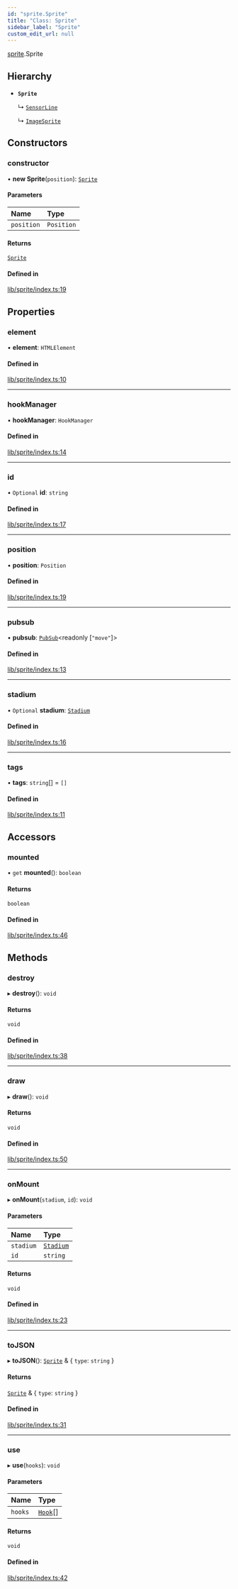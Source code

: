 ```yaml
---
id: "sprite.Sprite"
title: "Class: Sprite"
sidebar_label: "Sprite"
custom_edit_url: null
---
```


[sprite](../modules/sprite.md).Sprite

## Hierarchy

- **`Sprite`**

  ↳ [`SensorLine`](sensorLine.SensorLine.md)

  ↳ [`ImageSprite`](sprite.ImageSprite.md)

## Constructors

### constructor

• **new Sprite**(`position`): [`Sprite`](sprite.Sprite.md)

#### Parameters

| Name | Type |
| :------ | :------ |
| `position` | `Position` |

#### Returns

[`Sprite`](sprite.Sprite.md)

#### Defined in

[lib/sprite/index.ts:19](https://github.com/rycont/stadium/blob/85a354b/lib/sprite/index.ts#L19)

## Properties

### element

• **element**: `HTMLElement`

#### Defined in

[lib/sprite/index.ts:10](https://github.com/rycont/stadium/blob/85a354b/lib/sprite/index.ts#L10)

___

### hookManager

• **hookManager**: `HookManager`

#### Defined in

[lib/sprite/index.ts:14](https://github.com/rycont/stadium/blob/85a354b/lib/sprite/index.ts#L14)

___

### id

• `Optional` **id**: `string`

#### Defined in

[lib/sprite/index.ts:17](https://github.com/rycont/stadium/blob/85a354b/lib/sprite/index.ts#L17)

___

### position

• **position**: `Position`

#### Defined in

[lib/sprite/index.ts:19](https://github.com/rycont/stadium/blob/85a354b/lib/sprite/index.ts#L19)

___

### pubsub

• **pubsub**: [`PubSub`](pubsub.PubSub.md)\<readonly [``"move"``]\>

#### Defined in

[lib/sprite/index.ts:13](https://github.com/rycont/stadium/blob/85a354b/lib/sprite/index.ts#L13)

___

### stadium

• `Optional` **stadium**: [`Stadium`](stadium.Stadium.md)

#### Defined in

[lib/sprite/index.ts:16](https://github.com/rycont/stadium/blob/85a354b/lib/sprite/index.ts#L16)

___

### tags

• **tags**: `string`[] = `[]`

#### Defined in

[lib/sprite/index.ts:11](https://github.com/rycont/stadium/blob/85a354b/lib/sprite/index.ts#L11)

## Accessors

### mounted

• `get` **mounted**(): `boolean`

#### Returns

`boolean`

#### Defined in

[lib/sprite/index.ts:46](https://github.com/rycont/stadium/blob/85a354b/lib/sprite/index.ts#L46)

## Methods

### destroy

▸ **destroy**(): `void`

#### Returns

`void`

#### Defined in

[lib/sprite/index.ts:38](https://github.com/rycont/stadium/blob/85a354b/lib/sprite/index.ts#L38)

___

### draw

▸ **draw**(): `void`

#### Returns

`void`

#### Defined in

[lib/sprite/index.ts:50](https://github.com/rycont/stadium/blob/85a354b/lib/sprite/index.ts#L50)

___

### onMount

▸ **onMount**(`stadium`, `id`): `void`

#### Parameters

| Name | Type |
| :------ | :------ |
| `stadium` | [`Stadium`](stadium.Stadium.md) |
| `id` | `string` |

#### Returns

`void`

#### Defined in

[lib/sprite/index.ts:23](https://github.com/rycont/stadium/blob/85a354b/lib/sprite/index.ts#L23)

___

### toJSON

▸ **toJSON**(): [`Sprite`](sprite.Sprite.md) & \{ `type`: `string`  }

#### Returns

[`Sprite`](sprite.Sprite.md) & \{ `type`: `string`  }

#### Defined in

[lib/sprite/index.ts:31](https://github.com/rycont/stadium/blob/85a354b/lib/sprite/index.ts#L31)

___

### use

▸ **use**(`hooks`): `void`

#### Parameters

| Name | Type |
| :------ | :------ |
| `hooks` | [`Hook`](main.Hook.md)[] |

#### Returns

`void`

#### Defined in

[lib/sprite/index.ts:42](https://github.com/rycont/stadium/blob/85a354b/lib/sprite/index.ts#L42)
